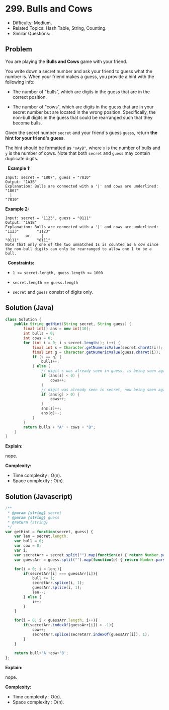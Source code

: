 # 299. Bulls and Cows

- Difficulty: Medium.
- Related Topics: Hash Table, String, Counting.
- Similar Questions: .

## Problem

You are playing the **Bulls and Cows** game with your friend.

You write down a secret number and ask your friend to guess what the number is. When your friend makes a guess, you provide a hint with the following info:


	
- The number of "bulls", which are digits in the guess that are in the correct position.
	
- The number of "cows", which are digits in the guess that are in your secret number but are located in the wrong position. Specifically, the non-bull digits in the guess that could be rearranged such that they become bulls.


Given the secret number ```secret``` and your friend's guess ```guess```, return **the hint for your friend's guess**.

The hint should be formatted as ```"xAyB"```, where ```x``` is the number of bulls and ```y``` is the number of cows. Note that both ```secret``` and ```guess``` may contain duplicate digits.

 
**Example 1:**

```
Input: secret = "1807", guess = "7810"
Output: "1A3B"
Explanation: Bulls are connected with a '|' and cows are underlined:
"1807"
  |
"7810"
```

**Example 2:**

```
Input: secret = "1123", guess = "0111"
Output: "1A1B"
Explanation: Bulls are connected with a '|' and cows are underlined:
"1123"        "1123"
  |      or     |
"0111"        "0111"
Note that only one of the two unmatched 1s is counted as a cow since the non-bull digits can only be rearranged to allow one 1 to be a bull.
```

 
**Constraints:**


	
- ```1 <= secret.length, guess.length <= 1000```
	
- ```secret.length == guess.length```
	
- ```secret``` and ```guess``` consist of digits only.



## Solution (Java)

```java
class Solution {
    public String getHint(String secret, String guess) {
        final int[] ans = new int[10];
        int bulls = 0;
        int cows = 0;
        for (int i = 0; i < secret.length(); i++) {
            final int s = Character.getNumericValue(secret.charAt(i));
            final int g = Character.getNumericValue(guess.charAt(i));
            if (s == g) {
                bulls++;
            } else {
                // digit s was already seen in guess, is being seen again in secret
                if (ans[s] < 0) {
                    cows++;
                }
                // digit was already seen in secret, now being seen again in guess
                if (ans[g] > 0) {
                    cows++;
                }
                ans[s]++;
                ans[g]--;
            }
        }
        return bulls + "A" + cows + "B";
    }
}
```

**Explain:**

nope.

**Complexity:**

* Time complexity : O(n).
* Space complexity : O(n).

## Solution (Javascript)

```javascript
/**
 * @param {string} secret
 * @param {string} guess
 * @return {string}
 */
var getHint = function(secret, guess) {
    var len = secret.length;
    var bull = 0;
    var cow = 0;
    var i;
    var secretArr = secret.split("").map(function(e) { return Number.parseInt(e); });
    var guessArr = guess.split("").map(function(e) { return Number.parseInt(e); });

    for(i = 0; i < len;){
        if(secretArr[i] === guessArr[i]){
            bull += 1;
            secretArr.splice(i, 1);
            guessArr.splice(i, 1);
            len--;
        } else {
            i++;
        }
    }
    
    for(i = 0; i < guessArr.length; i++){
        if(secretArr.indexOf(guessArr[i]) > -1){
            cow++;
            secretArr.splice(secretArr.indexOf(guessArr[i]), 1);
        }
    }
    
    return bull+'A'+cow+'B';
};
```

**Explain:**

nope.

**Complexity:**

* Time complexity : O(n).
* Space complexity : O(n).